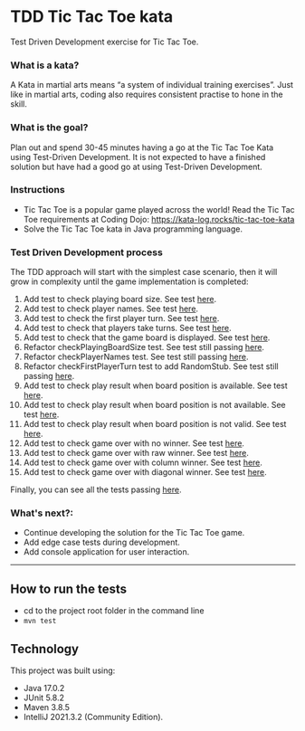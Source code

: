 # TDD Tic Tac Toe kata
Test Driven Development exercise for Tic Tac Toe.

### What is a kata?

A Kata in martial arts means “a system of individual training exercises”. Just like in martial arts, coding also requires consistent practise to hone in the skill.

### What is the goal?

Plan out and spend 30-45 minutes having a go at the Tic Tac Toe Kata using Test-Driven Development. It is not expected to have a finished solution but have had a good go at using Test-Driven Development.

### Instructions

- Tic Tac Toe is a popular game played across the world! Read the Tic Tac Toe requirements at Coding Dojo: https://kata-log.rocks/tic-tac-toe-kata
- Solve the Tic Tac Toe kata in Java programming language.

### Test Driven Development process

The TDD approach will start with the simplest case scenario, then it will grow in complexity until the game implementation is completed:

1) Add test to check playing board size. See test [here](https://htmlview.glitch.me/?https://github.com/abcpaem/tdd-tic-tac-toe-kata/blob/main/docs/TestResults01.html).
2) Add test to check player names. See test [here](https://htmlview.glitch.me/?https://github.com/abcpaem/tdd-tic-tac-toe-kata/blob/main/docs/TestResults02.html).
3) Add test to check the first player turn. See test [here](https://htmlview.glitch.me/?https://github.com/abcpaem/tdd-tic-tac-toe-kata/blob/main/docs/TestResults03.html).
4) Add test to check that players take turns. See test [here](https://htmlview.glitch.me/?https://github.com/abcpaem/tdd-tic-tac-toe-kata/blob/main/docs/TestResults04.html).
5) Add test to check that the game board is displayed. See test [here](https://htmlview.glitch.me/?https://github.com/abcpaem/tdd-tic-tac-toe-kata/blob/main/docs/TestResults05.html).
6) Refactor checkPlayingBoardSize test. See test still passing [here](https://htmlview.glitch.me/?https://github.com/abcpaem/tdd-tic-tac-toe-kata/blob/main/docs/TestResults06.html).
7) Refactor checkPlayerNames test. See test still passing [here](https://htmlview.glitch.me/?https://github.com/abcpaem/tdd-tic-tac-toe-kata/blob/main/docs/TestResults07.html).
8) Refactor checkFirstPlayerTurn test to add RandomStub. See test still passing [here](https://htmlview.glitch.me/?https://github.com/abcpaem/tdd-tic-tac-toe-kata/blob/main/docs/TestResults08.html).
9) Add test to check play result when board position is available. See test [here](https://htmlview.glitch.me/?https://github.com/abcpaem/tdd-tic-tac-toe-kata/blob/main/docs/TestResults09.html).
10) Add test to check play result when board position is not available. See test [here](https://htmlview.glitch.me/?https://github.com/abcpaem/tdd-tic-tac-toe-kata/blob/main/docs/TestResults10.html).
11) Add test to check play result when board position is not valid. See test [here](https://htmlview.glitch.me/?https://github.com/abcpaem/tdd-tic-tac-toe-kata/blob/main/docs/TestResults11.html).
12) Add test to check game over with no winner. See test [here](https://htmlview.glitch.me/?https://github.com/abcpaem/tdd-tic-tac-toe-kata/blob/main/docs/TestResults12.html).
13) Add test to check game over with raw winner. See test [here](https://htmlview.glitch.me/?https://github.com/abcpaem/tdd-tic-tac-toe-kata/blob/main/docs/TestResults13.html).
14) Add test to check game over with column winner. See test [here](https://htmlview.glitch.me/?https://github.com/abcpaem/tdd-tic-tac-toe-kata/blob/main/docs/TestResults14.html).
15) Add test to check game over with diagonal winner. See test [here](https://htmlview.glitch.me/?https://github.com/abcpaem/tdd-tic-tac-toe-kata/blob/main/docs/TestResults15.html).

Finally, you can see all the tests passing [here](https://htmlview.glitch.me/?https://github.com/abcpaem/tdd-tic-tac-toe-kata/blob/main/docs/TestResultsAll.html).


### What's next?:
- Continue developing the solution for the Tic Tac Toe game.
- Add edge case tests during development.
- Add console application for user interaction.

---
## How to run the tests
- cd to the project root folder in the command line
- ``mvn test``

## Technology
This project was built using:
- Java 17.0.2
- JUnit 5.8.2
- Maven 3.8.5
- IntelliJ 2021.3.2 (Community Edition).